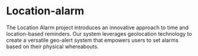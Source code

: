 # Location-alarm
The Location Alarm project introduces an innovative approach to time and location-based reminders. Our system leverages geolocation technology to create a versatile geo-alert system that empowers users to set alarms based on their physical whereabouts. 

